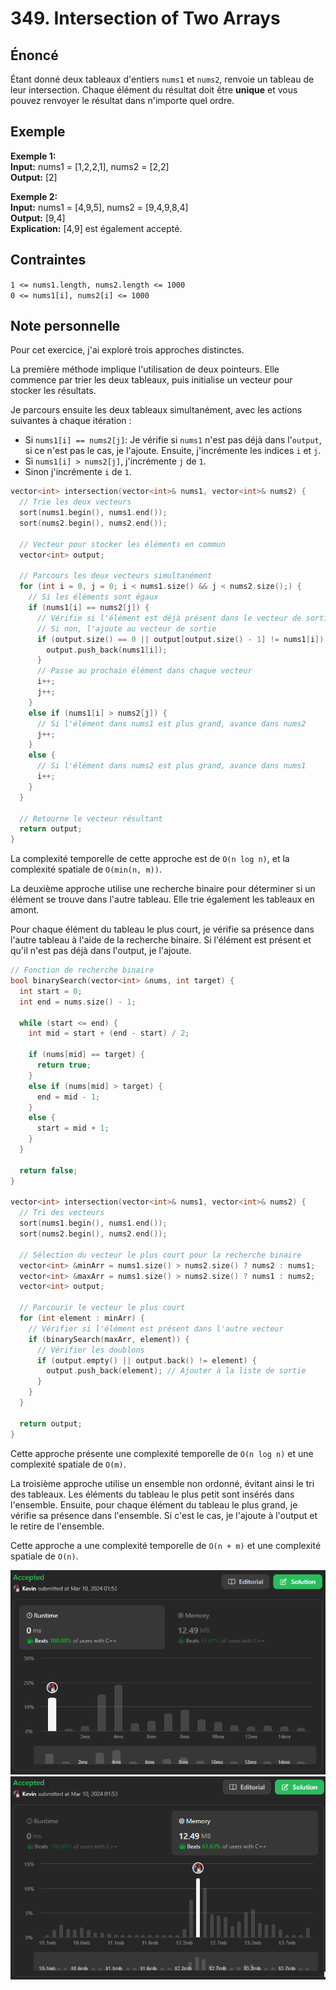 # 349. Intersection of Two Arrays

## Énoncé

Étant donné deux tableaux d'entiers `nums1` et `nums2`, renvoie un tableau de leur intersection. Chaque élément du résultat doit être **unique** et vous pouvez renvoyer le résultat dans n'importe quel ordre.

## Exemple

**Exemple 1:**  
**Input:** nums1 = [1,2,2,1], nums2 = [2,2]  
**Output:** [2]

**Exemple 2:**  
**Input:** nums1 = [4,9,5], nums2 = [9,4,9,8,4]  
**Output:** [9,4]  
**Explication:** [4,9] est également accepté.

## Contraintes

`1 <= nums1.length, nums2.length <= 1000`  
`0 <= nums1[i], nums2[i] <= 1000`

## Note personnelle

Pour cet exercice, j'ai exploré trois approches distinctes.

La première méthode implique l'utilisation de deux pointeurs. Elle commence par trier les deux tableaux, puis initialise un vecteur pour stocker les résultats.

Je parcours ensuite les deux tableaux simultanément, avec les actions suivantes à chaque itération :

- Si `nums1[i] == nums2[j]`: Je vérifie si `nums1` n'est pas déjà dans l'`output`, si ce n'est pas le cas, je l'ajoute. Ensuite, j'incrémente les indices `i` et `j`.
- Si `nums1[i] > nums2[j]`, j'incrémente `j` de `1`.
- Sinon j'incrémente `i` de `1`.

```cpp
vector<int> intersection(vector<int>& nums1, vector<int>& nums2) {
  // Trie les deux vecteurs
  sort(nums1.begin(), nums1.end());
  sort(nums2.begin(), nums2.end());

  // Vecteur pour stocker les éléments en commun
  vector<int> output;

  // Parcours les deux vecteurs simultanément
  for (int i = 0, j = 0; i < nums1.size() && j < nums2.size();) {
    // Si les éléments sont égaux
    if (nums1[i] == nums2[j]) {
      // Vérifie si l'élément est déjà présent dans le vecteur de sortie
      // Si non, l'ajoute au vecteur de sortie
      if (output.size() == 0 || output[output.size() - 1] != nums1[i]) {
        output.push_back(nums1[i]);
      }
      // Passe au prochain élément dans chaque vecteur
      i++;
      j++;
    }
    else if (nums1[i] > nums2[j]) {
      // Si l'élément dans nums1 est plus grand, avance dans nums2
      j++;
    }
    else {
      // Si l'élément dans nums2 est plus grand, avance dans nums1
      i++;
    }
  }

  // Retourne le vecteur résultant
  return output;
}
```

La complexité temporelle de cette approche est de `O(n log n)`, et la complexité spatiale de `O(min(n, m))`.

La deuxième approche utilise une recherche binaire pour déterminer si un élément se trouve dans l'autre tableau. Elle trie également les tableaux en amont.

Pour chaque élément du tableau le plus court, je vérifie sa présence dans l'autre tableau à l'aide de la recherche binaire. Si l'élément est présent et qu'il n'est pas déjà dans l'output, je l'ajoute.

```cpp
// Fonction de recherche binaire
bool binarySearch(vector<int> &nums, int target) {
  int start = 0;
  int end = nums.size() - 1;

  while (start <= end) {
    int mid = start + (end - start) / 2;

    if (nums[mid] == target) {
      return true;
    }
    else if (nums[mid] > target) {
      end = mid - 1;
    }
    else {
      start = mid + 1;
    }
  }

  return false;
}

vector<int> intersection(vector<int>& nums1, vector<int>& nums2) {
  // Tri des vecteurs
  sort(nums1.begin(), nums1.end());
  sort(nums2.begin(), nums2.end());

  // Sélection du vecteur le plus court pour la recherche binaire
  vector<int> &minArr = nums1.size() > nums2.size() ? nums2 : nums1;
  vector<int> &maxArr = nums1.size() > nums2.size() ? nums1 : nums2;
  vector<int> output;

  // Parcourir le vecteur le plus court
  for (int element : minArr) {
    // Vérifier si l'élément est présent dans l'autre vecteur
    if (binarySearch(maxArr, element)) {
      // Vérifier les doublons
      if (output.empty() || output.back() != element) {
        output.push_back(element); // Ajouter à la liste de sortie
      }
    }
  }

  return output;
}
```

Cette approche présente une complexité temporelle de `O(n log n)` et une complexité spatiale de `O(m)`.

La troisième approche utilise un ensemble non ordonné, évitant ainsi le tri des tableaux. Les éléments du tableau le plus petit sont insérés dans l'ensemble. Ensuite, pour chaque élément du tableau le plus grand, je vérifie sa présence dans l'ensemble. Si c'est le cas, je l'ajoute à l'output et le retire de l'ensemble.

Cette approche a une complexité temporelle de `O(n + m)` et une complexité spatiale de `O(n)`.

<img src="./imgs/runtime.png"/>
<img src="./imgs/memory.png"/>
